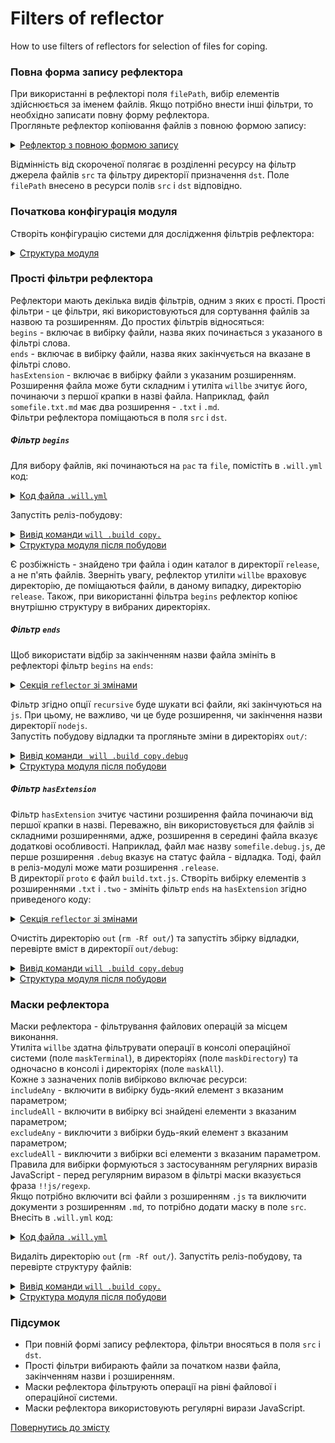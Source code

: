 # Filters of reflector  

How to use filters of reflectors for selection of files for coping.

### Повна форма запису рефлектора  
При використанні в рефлекторі поля `filePath`, вибір елементів здійснюється за іменем файлів. Якщо потрібно внести інші фільтри, то необхідно записати повну форму рефлектора.  
Прогляньте рефлектор копіювання файлів з повною формою запису:

<details>
    <summary><u>Рефлектор з повною формою запису</u></summary>

```yaml
  reflect.copy.:
    recursive: 2
    src:
      filePath: ./proto
    dst:
      filePath: path::out.*=1
    criterion:
      debug: [ 0,1 ]

```

</details>

Відмінність від скороченої полягає в розділенні ресурсу на фільтр джерела файлів `src` та фільтру директорії призначення `dst`. Поле `filePath` внесено в ресурси полів `src` і `dst` відповідно.

### Початкова конфігурація модуля  
Створіть конфігурацію системи для дослідження фільтрів рефлектора:  

<details>
  <summary><u>Структура модуля</u></summary>

```
fileFilters
     ├── proto
     │     ├── proto.two
     │     │     └── script.js
     │     ├── files
     │     │     ├── manual.md
     │     │     └── tutorial.md
     │     ├── build.txt.js
     │     └── package.json   
     └── .will.yml       

```

</details>

### Прості фільтри рефлектора  
Рефлектори мають декілька видів фільтрів, одним з яких є прості. Прості фільтри - це фільтри, які використовуються для сортування файлів за назвою та розширенням. До простих фільтрів відносяться:  
`begins` - включає в вибірку файли, назва яких починається з указаного в фільтрі слова.  
`ends` - включає в вибірку файли, назва яких закінчується на вказане в фільтрі слово.  
`hasExtension` - включає в вибірку файли з указаним розширенням. Розширення файла може бути складним і утиліта `willbe` зчитує його, починаючи з першої крапки в назві файла. Наприклад, файл `somefile.txt.md` має два розширення - `.txt` i `.md`.  
Фільтри рефлектора поміщаються в поля `src` і `dst`.  

##### Фільтр `begins`
Для вибору файлів, які починаються на `pac` та `file`, помістіть в `.will.yml` код:  

<details>
  <summary><u>Код файла <code>.will.yml</code></u></summary>

```yaml

about :
  name : filters
  description : "To use reflector filter"
  version : 0.0.1

path :

  in : '.'
  out : 'out'
  proto : './proto'
  out.debug :
    path : './out/debug'
    criterion :
      debug : 1
  out.release :
    path : './out/release'
    criterion :
      debug : 0

reflector :

  reflect.copy.:
    recursive: 2
    src:
      filePath: ./proto
      begins:
        - 'pac'
        - 'file'
    dst:
      filePath: path::out.*=1
    criterion:
      debug: [ 0,1 ]

step :

  reflect.copy :
    inherit : predefined.reflect
    reflector : reflect.*
    criterion :
       debug : [ 0,1 ]

build :

  copy :
    criterion :
      debug : [ 0,1 ]
    steps :
      - reflect.*

```

</details>

Запустіть реліз-побудову:  

<details>
  <summary><u>Вивід команди <code>will .build copy.</code></u></summary>

```
[user@user ~]$ will .build copy.
...
 Building copy.
   + reflect.copy. reflected 5 files /path_to_file/ : out/release <- proto in 0.416s
  Built copy. in 0.463s

```

</details>
<details>
  <summary><u>Структура модуля після побудови</u></summary>

```
fileFilters
     ├── proto
     │     ├── proto.two
     │     │     └── script.js
     │     ├── files
     │     │     ├── manual.md
     │     │     └── tutorial.md
     │     ├── build.txt.js
     │     └── package.json  
     ├── out
     │     └── release
     │            ├── files
     │            │     ├── manual.md
     │            │     └── tutorial.md
     │            └── package.json  
     └── .will.yml       

```

</details>

Є розбіжність - знайдено три файла і один каталог в директорії `release`, а не п'ять файлів. Зверніть увагу, рефлектор утиліти `willbe` враховує директорію, де поміщаються файли, в даному випадку, директорію `release`. Також, при використанні фільтра `begins` рефлектор копіює внутрішню структуру в вибраних директоріях.   

##### Фільтр `ends`
Щоб використати відбір за закінченням назви файла змініть в рефлекторі фільтр `begins` на `ends`:  

<details>
  <summary><u>Секція <code>reflector</code> зі змінами</u></summary>

```yaml
reflector :

  reflect.copy.:
    recursive: 2
    src:
      filePath: ./proto
      ends: 'js'
    dst:
      filePath: path::out.*=1
    criterion:
      debug: [ 0,1 ]

```

</details>

Фільтр згідно опції `recursive` буде шукати всі файли, які закінчуються на `js`. При цьому, не важливо, чи це буде розширення, чи закінчення назви директорії `nodejs`.  
Запустіть побудову відладки та прогляньте зміни в директоріях `out/`:  

<details>
  <summary><u>Вивід команди <code> will .build copy.debug</code></u></summary>

```
[user@user ~]$ will .build copy.debug
...
 Building copy.debug
   + reflect.copy. reflected 4 files /path_to_file/ : out/debug <- proto in 0.316s
  Built copy. in 0.463s

```

</details>
<details>
  <summary><u>Структура модуля після побудови</u></summary>

```
fileFilters
     ├── proto
     │     ├── proto.two
     │     │     └── script.js
     │     ├── files
     │     │     ├── manual.md
     │     │     └── tutorial.md
     │     ├── build.txt.js
     │     └── package.json  
     ├── out
     │     ├── release
     │     └── debug
     │           ├── build.txt.js
     │           └── proto.two
     │                   └── script.js
     └── .will.yml       

```

</details>

##### Фільтр `hasExtension`  
Фільтр `hasExtension` зчитує частини розширення файла починаючи від першої крапки в назві. Переважно, він використовується для файлів зі складними розширеннями, адже, розширення в середині файла вказує додаткові особливості. Наприклад, файл має назву `somefile.debug.js`, де перше розширення `.debug` вказує на статус файла - відладка. Тоді, файл в реліз-модулі може мати розширення `.release`.  
В директорії `proto` є файл `build.txt.js`. Створіть вибірку елементів з розширеннями `.txt` i `.two` - змініть фільтр `ends` на `hasExtension` згідно приведеного коду:  

<details>
  <summary><u>Секція <code>reflector</code> зі змінами</u></summary>

```yaml
reflector :

  reflect.copy.:
    recursive: 2
    src:
      filePath: ./proto
      hasExtension:
         - 'txt'
         - 'two'
    dst:
      filePath: path::out.*=1
    criterion:
      debug: [ 0,1 ]

```

</details>

Очистіть директорію `out` (`rm -Rf out/`) та запустіть збірку відладки, перевірте вміст в директорії `out/debug`:  

<details>
  <summary><u>Вивід команди <code>will .build copy.debug</code></u></summary>

```
[user@user ~]$ will .build copy.debug
...
 Building copy.
   + reflect.copy. reflected 4 files /path_to_file/ : out/release <- proto in 0.342s
  Built copy. in 0.384s

```

</details>
<details>
  <summary><u>Структура модуля після побудови</u></summary>

```
fileFilters
     ├── proto
     │     ├── proto.two
     │     │     └── script.js
     │     ├── files
     │     │     ├── manual.md
     │     │     └── tutorial.md
     │     ├── build.txt.js
     │     └── package.json  
     ├── out
     │     └── debug
     │           ├── build.txt.js
     │           └── proto.two
     │                   └── script.js 
     └── .will.yml       

```

</details>

### Маски рефлектора
Маски рефлектора - фільтрування файлових операцій за місцем виконання.  
Утиліта `willbe` здатна фільтрувати операції в консолі операційної системи (поле `maskTerminal`), в директоріях (поле `maskDirectory`) та одночасно в консолі і директоріях (поле `maskAll`).  
Кожне з зазначених полів вибірково включає ресурси:   
`includeAny` - включити в вибірку будь-який елемент з вказаним параметром;  
`includeAll` - включити в вибірку всі знайдені елементи з вказаним параметром;  
`excludeAny` - виключити з вибірки будь-який елемент з вказаним параметром;  
`excludeAll` - виключити з вибірки всі елементи з вказаним параметром.  
Правила для вибірки формуються з застосуванням регулярних виразів JavaScript - перед регулярним виразом в фільтрі маски вказується фраза `!!js/regexp`.    
Якщо потрібно включити всі файли з розширенням `.js` та виключити документи з розширенням `.md`, то потрібно додати маску в поле `src`. Внесіть в `.will.yml` код:  

<details>
  <summary><u>Код файла <code>.will.yml</code></u></summary>

```yaml
about :
  name : maskFilter
  description : "To use reflector filter"
  version : 0.0.1

path :

  in : '.'
  out : 'out'
  proto : './proto'
  out.debug :
    path : './out/debug'
    criterion :
      debug : 1
  out.release :
    path : './out/release'
    criterion :
      debug : 0

reflector :

  reflect.copy.:
    recursive: 2
    src:
      filePath: ./proto
      maskAll:
        excludeAll:
           - !!js/regexp '/\.md$/'
        includeAll:
           - !!js/regexp '/\.js$/'
    dst:
       filePath: path::out.*=1
    criterion:
      debug: [ 0,1 ]

step :

  reflect.copy :
    inherit : predefined.reflect
    reflector : reflect.*
    criterion :
       debug : [ 0,1 ]

build :

  copy :
    criterion :
      debug : [ 0,1 ]
    steps :
      - reflect.*

```

</details>

Видаліть директорію `out` (`rm -Rf out/`). Запустіть реліз-побудову, та перевірте структуру файлів:  

<details>
  <summary><u>Вивід команди <code>will .build copy.</code></u></summary>

```
[user@user ~]$ will .build copy.
...
 Building copy.
   + reflect.copy. reflected 4 files /path_to_file/ : out/release <- proto in 0.390s
  Built copy. in 0.440s

```

</details>
<details>
  <summary><u>Структура модуля після побудови</u></summary>

```
fileFilters
     ├── proto
     │     ├── proto.two
     │     │     └── script.js
     │     ├── files
     │     │     ├── manual.md
     │     │     └── tutorial.md
     │     ├── build.txt.js
     │     └── package.json  
     ├── out
     │     └── release
     │            ├── proto.two
     │            │     └── script.js
     │            └── build.txt.js  
     └── .will.yml       

```

</details>

### Підсумок
- При повній формі запису рефлектора, фільтри вносяться в поля `src` і `dst`.   
- Прості фільтри вибирають файли за початком назви файла, закінченням назви і розширенням.   
- Маски рефлектора фільтрують операції на рівні файлової і операційної системи.    
- Маски рефлектора використовують регулярні вирази JavaScript.  

[Повернутись до змісту](../README.md#tutorials)
